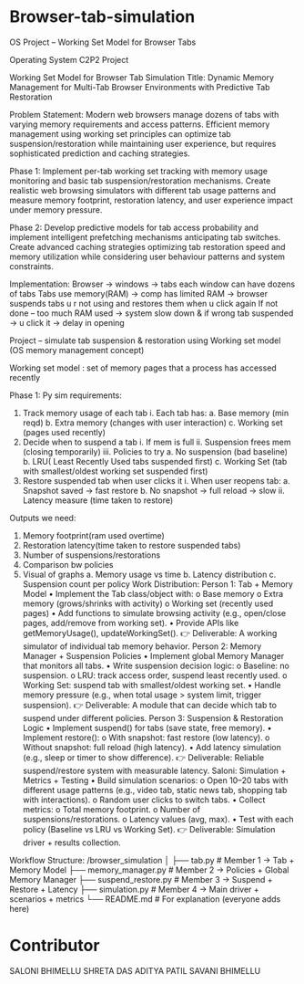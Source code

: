 # Browser-tab-simulation
OS Project – Working Set Model for Browser Tabs

Operating System
C2P2 Project

Working Set Model for Browser Tab Simulation
Title: Dynamic Memory Management for Multi-Tab Browser Environments with Predictive Tab Restoration

Problem Statement: Modern web browsers manage dozens of tabs with varying memory requirements and access patterns. Efficient memory management using working set principles can optimize tab suspension/restoration while maintaining user experience, but requires sophisticated prediction and caching strategies.

Phase 1: Implement per-tab working set tracking with memory usage monitoring and basic tab suspension/restoration mechanisms. Create realistic web browsing simulators with different tab usage patterns and measure memory footprint, restoration latency, and user experience impact under memory pressure.

Phase 2: Develop predictive models for tab access probability and implement intelligent prefetching mechanisms anticipating tab switches. Create advanced caching strategies optimizing tab restoration speed and memory utilization while considering user behaviour patterns and system constraints. 

Implementation: 
Browser -> windows -> tabs 
each window can have dozens of tabs 
Tabs use memory(RAM) -> comp has limited RAM -> browser suspends tabs u r not using and restores them when u click again 
If not done – too much RAM used -> system slow down & if wrong tab suspended -> u click it -> delay in opening 

Project – simulate tab suspension & restoration using Working set model (OS memory management concept) 

Working set model : set of memory pages that a process has accessed recently 

Phase 1: 
Py sim requirements: 
1.	Track memory usage of each tab 
i.	Each tab has: 
a.	Base memory (min reqd) 
b.	Extra memory (changes with user interaction) 
c.	Working set (pages used recently)
2.	Decide when to suspend a tab 
i.	If mem is full
ii.	Suspension frees mem (closing temporarily) 
iii.	Policies to try 
a.	No suspension (bad baseline) 
b.	LRU( Least Recently Used tabs suspended first) 
c.	Working Set (tab with smallest/oldest working set suspended first) 
3.	Restore suspended tab when user clicks it 
i.	When user reopens tab: 
a.	Snapshot saved -> fast restore 
b.	No snapshot -> full reload -> slow
ii.	Latency measure (time taken to restore) 

Outputs we need: 
1.	Memory footprint(ram used overtime) 
2.	Restoration latency(time taken to restore suspended tabs) 
3.	Number of suspensions/restorations
4.	Comparison bw policies
5.	Visual of graphs 
a.	Memory usage vs time 
b.	Latency distribution 
c.	Suspension count per policy
Work Distribution: 
Person 1: 
Tab + Memory Model
•	Implement the Tab class/object with:
o	Base memory
o	Extra memory (grows/shrinks with activity)
o	Working set (recently used pages)
•	Add functions to simulate browsing activity (e.g., open/close pages, add/remove from working set).
•	Provide APIs like getMemoryUsage(), updateWorkingSet().
👉 Deliverable: A working simulator of individual tab memory behavior.
Person 2: 
Memory Manager + Suspension Policies
•	Implement global Memory Manager that monitors all tabs.
•	Write suspension decision logic:
o	Baseline: no suspension.
o	LRU: track access order, suspend least recently used.
o	Working Set: suspend tab with smallest/oldest working set.
•	Handle memory pressure (e.g., when total usage > system limit, trigger suspension).
👉 Deliverable: A module that can decide which tab to suspend under different policies.
Person 3: 
Suspension & Restoration Logic
•	Implement suspend() for tabs (save state, free memory).
•	Implement restore():
o	With snapshot: fast restore (low latency).
o	Without snapshot: full reload (high latency).
•	Add latency simulation (e.g., sleep or timer to show difference).
👉 Deliverable: Reliable suspend/restore system with measurable latency.
Saloni: 
Simulation + Metrics + Testing
•	Build simulation scenarios:
o	Open 10–20 tabs with different usage patterns (e.g., video tab, static news tab, shopping tab with interactions).
o	Random user clicks to switch tabs.
•	Collect metrics:
o	Total memory footprint.
o	Number of suspensions/restorations.
o	Latency values (avg, max).
•	Test with each policy (Baseline vs LRU vs Working Set).
👉 Deliverable: Simulation driver + results collection.

Workflow Structure: 
/browser_simulation
│
├── tab.py                                     # Member 1 → Tab + Memory Model
├── memory_manager.py      # Member 2 → Policies + Global Memory Manager
├── suspend_restore.py         # Member 3 → Suspend + Restore + Latency
├── simulation.py                      # Member 4 → Main driver + scenarios + metrics
└── README.md                           # For explanation (everyone adds here)

# Contributor
SALONI BHIMELLU
SHRETA DAS
ADITYA PATIL
SAVANI BHIMELLU


